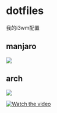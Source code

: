 # dotfiles
我的i3wm配置
## manjaro
![](http://p3kjfkaih.bkt.clouddn.com/2018-02-03-175508_1366x768_scrot.png)

## arch
![](https://i.imgur.com/mrcj46i.png)

[![Watch the video](https://raw.github.com/GabLeRoux/WebMole/master/ressources/WebMole_Youtube_Video.png)](https://www.bilibili.com/video/av22147101/)
